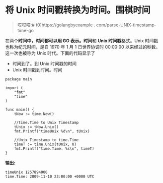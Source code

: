 # 将 Unix 时间戳转换为时间。围棋时间

> 哎哎哎:# t0]https://golangbyexample . com/parse-UNIX-timestamp-time-go

在两个**时间中，时间都可以用 GO 表示。时间**和 **Unix 时间戳**格式。Unix 时间戳也称为纪元时间，是自 1970 年 1 月 1 日世界协调时 00:00:00 以来经过的秒数。这一次也被称为 Unix 时代。下面的代码显示了

*   时间到了。到 Unix 时间戳的时间
*   Unix 时间戳到时间。时间

```
package main

import (
    "fmt"
    "time"
)

func main() {
    tNow := time.Now()

    //time.Time to Unix Timestamp
    tUnix := tNow.Unix()
    fmt.Printf("timeUnix %d\n", tUnix)

    //Unix Timestamp to time.Time
    timeT := time.Unix(tUnix, 0)
    fmt.Printf("time.Time: %s\n", timeT)
}
```

**输出:**

```
timeUnix 1257894000
time.Time: 2009-11-10 23:00:00 +0000 UTC
```